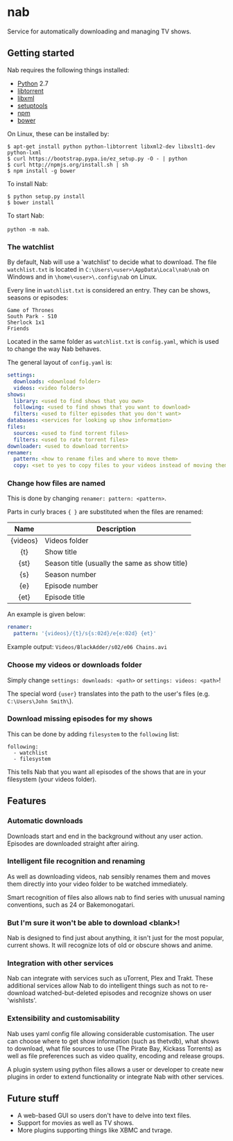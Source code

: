 nab
===

Service for automatically downloading and managing TV shows.


Getting started
-------------------

Nab requires the following things installed:

- [Python](https://www.python.org/) 2.7
- [libtorrent](http://www.libtorrent.org/)
- [libxml](http://xmlsoft.org/)
- [setuptools](https://pypi.python.org/pypi/setuptools)
- [npm](https://www.npmjs.org/)
- [bower](http://bower.io/)

On Linux, these can be installed by:
```
$ apt-get install python python-libtorrent libxml2-dev libxslt1-dev python-lxml
$ curl https://bootstrap.pypa.io/ez_setup.py -O - | python
$ curl http://npmjs.org/install.sh | sh 
$ npm install -g bower
```

To install Nab:
```
$ python setup.py install
$ bower install
```

To start Nab:

`python -m nab`.

### The watchlist

By default, Nab will use a 'watchlist' to decide what to download. The file `watchlist.txt` is located in `C:\Users\<user>\AppData\Local\nab\nab` on Windows and in `\home\<user>\.config\nab` on Linux.

Every line in `watchlist.txt` is considered an entry. They can be shows, seasons or episodes:

```
Game of Thrones
South Park - S10
Sherlock 1x1
Friends
```

Located in the same folder as `watchlist.txt` is `config.yaml`, which is used to change the way Nab behaves.

The general layout of `config.yaml` is:

```yaml
settings:
  downloads: <download folder>
  videos: <video folders>
shows:
  library: <used to find shows that you own>
  following: <used to find shows that you want to download>
  filters: <used to filter episodes that you don't want>
databases: <services for looking up show information>
files:
  sources: <used to find torrent files>
  filters: <used to rate torrent files>
downloader: <used to download torrents>
renamer:
  pattern: <how to rename files and where to move them>
  copy: <set to yes to copy files to your videos instead of moving them>
```

### Change how files are named

This is done by changing `renamer: pattern: <pattern>`.

Parts in curly braces `{ }` are substituted when the files are renamed:

| Name     | Description    |
| :------: | -------------- |
| {videos} | Videos folder  |
| {t}      | Show title     |
| {st}     | Season title (usually the same as show title) |
| {s}      | Season number  |
| {e}      | Episode number |
| {et}     | Episode title  |

An example is given below:


```yaml
renamer:
  pattern: '{videos}/{t}/s{s:02d}/e{e:02d} {et}'
```

Example output: `Videos/BlackAdder/s02/e06 Chains.avi`

### Choose my videos or downloads folder

Simply change `settings: downloads: <path>` or `settings: videos: <path>`!

The special word `{user}` translates into the path to the user's files (e.g. `C:\Users\John Smith\`).


### Download missing episodes for my shows

This can be done by adding `filesystem` to the `following` list:

```
following:
  - watchlist
  - filesystem
```

This tells Nab that you want all episodes of the shows that are in your filesystem (your videos folder).


Features
-------


### Automatic downloads

Downloads start and end in the background without any user action. Episodes are downloaded straight after airing.


### Intelligent file recognition and renaming

As well as downloading videos, nab sensibly renames them and moves them directly into your video folder to be watched immediately.

Smart recognition of files also allows nab to find series with unusual naming conventions, such as 24 or Bakemonogatari.


### But I'm sure it won't be able to download \<blank\>!

Nab is designed to find just about anything, it isn't just for the most popular, current shows. It will recognize lots of old or obscure shows and anime.


### Integration with other services

Nab can integrate with services such as uTorrent, Plex and Trakt. These additional services allow Nab to do intelligent things such as not to re-download watched-but-deleted episodes and recognize shows on user 'wishlists'.


### Extensibility and customisability

Nab uses yaml config file allowing considerable customisation. The user can choose where to get show information (such as thetvdb), what shows to download, what file sources to use (The Pirate Bay, Kickass Torrents) as well as file preferences such as video quality, encoding and release groups.

A plugin system using python files allows a user or developer to create new plugins in order to extend functionality or integrate Nab with other services.


Future stuff
-------------

- A web-based GUI so users don't have to delve into text files.
- Support for movies as well as TV shows.
- More plugins supporting things like XBMC and tvrage.

